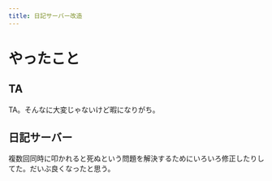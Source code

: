```yaml
---
title: 日記サーバー改造
---
```


# やったこと

## TA

TA。そんなに大変じゃないけど暇になりがち。

## 日記サーバー

複数回同時に叩かれると死ぬという問題を解決するためにいろいろ修正したりしてた。だいぶ良くなったと思う。